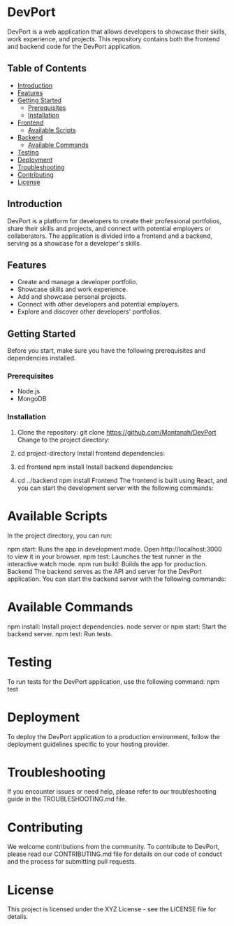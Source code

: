 # DevPort

DevPort is a web application that allows developers to showcase their skills, work experience, and projects. This repository contains both the frontend and backend code for the DevPort application.

## Table of Contents

- [Introduction](#introduction)
- [Features](#features)
- [Getting Started](#getting-started)
  - [Prerequisites](#prerequisites)
  - [Installation](#installation)
- [Frontend](#frontend)
  - [Available Scripts](#available-scripts)
- [Backend](#backend)
  - [Available Commands](#available-commands)
- [Testing](#testing)
- [Deployment](#deployment)
- [Troubleshooting](#troubleshooting)
- [Contributing](#contributing)
- [License](#license)

## Introduction

DevPort is a platform for developers to create their professional portfolios, share their skills and projects, and connect with potential employers or collaborators. The application is divided into a frontend and a backend, serving as a showcase for a developer's skills.

## Features

- Create and manage a developer portfolio.
- Showcase skills and work experience.
- Add and showcase personal projects.
- Connect with other developers and potential employers.
- Explore and discover other developers' portfolios.

## Getting Started

Before you start, make sure you have the following prerequisites and dependencies installed.

### Prerequisites

- Node.js
- MongoDB

### Installation

1. Clone the repository:
git clone https://github.com/Montanah/DevPort
Change to the project directory:

2. cd project-directory
Install frontend dependencies:

3. cd frontend
npm install
Install backend dependencies:

4. cd ../backend
npm install
Frontend
The frontend is built using React, and you can start the development server with the following commands:

# Available Scripts
In the project directory, you can run:

npm start: Runs the app in development mode. Open http://localhost:3000 to view it in your browser.
npm test: Launches the test runner in the interactive watch mode.
npm run build: Builds the app for production.
Backend
The backend serves as the API and server for the DevPort application. You can start the backend server with the following commands:

# Available Commands
npm install: Install project dependencies.
node server or npm start: Start the backend server.
npm test: Run tests.

# Testing
To run tests for the DevPort application, use the following command:
npm test

# Deployment
To deploy the DevPort application to a production environment, follow the deployment guidelines specific to your hosting provider.

# Troubleshooting
If you encounter issues or need help, please refer to our troubleshooting guide in the TROUBLESHOOTING.md file.

# Contributing
We welcome contributions from the community. To contribute to DevPort, please read our CONTRIBUTING.md file for details on our code of conduct and the process for submitting pull requests.

# License
This project is licensed under the XYZ License - see the LICENSE file for details.